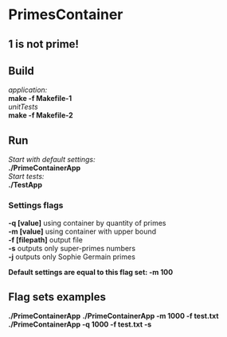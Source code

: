 # PrimesContainer 
## 1 is not prime!
## Build  
  *application:*  
  **make -f Makefile-1**  
  *unitTests*  
  **make -f Makefile-2**    
## Run  
   *Start with default settings:*  
    **./PrimeContainerApp**  
   *Start tests:*    
    **./TestApp**  
### Settings flags
   **-q [value]** using container by quantity of primes  
   **-m [value]** using container with upper bound   
   **-f [filepath]** output file  
   **-s** outputs only super-primes numbers  
   **-j** outputs only Sophie Germain primes  
   
   **Default settings are equal to this flag set:  -m 100**  
 ## Flag sets examples  
   **./PrimeContainerApp**
   **./PrimeContainerApp -m 1000 -f test.txt**  
   **./PrimeContainerApp -q 1000 -f test.txt -s**  
